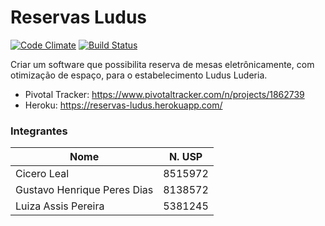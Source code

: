 # Reservas Ludus
[![Code Climate](https://codeclimate.com/github/guhdias/Reservas-Ludus/badges/gpa.svg)](https://codeclimate.com/github/guhdias/Reservas-Ludus)
[![Build Status](https://travis-ci.org/guhdias/Reservas-Ludus.svg?branch=master)](https://travis-ci.org/guhdias/Reservas-Ludus)

Criar um software que possibilita reserva de mesas eletrônicamente, com otimização de espaço, para o estabelecimento Ludus Luderia.

- Pivotal Tracker: https://www.pivotaltracker.com/n/projects/1862739
- Heroku: https://reservas-ludus.herokuapp.com/

### Integrantes

| Nome                           | N. USP |
| ------------------------------ |:------:|
| Cicero Leal                    | 8515972|
| Gustavo Henrique Peres Dias    | 8138572|
| Luiza Assis Pereira            | 5381245|
